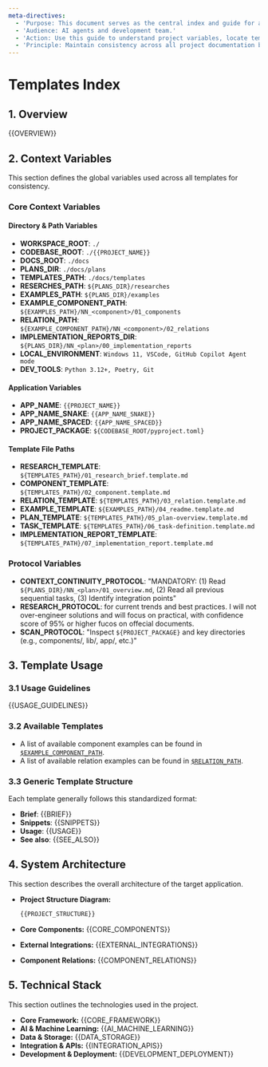 ```yaml
---
meta-directives:
  - 'Purpose: This document serves as the central index and guide for all project templates.'
  - 'Audience: AI agents and development team.'
  - 'Action: Use this guide to understand project variables, locate templates, and follow documentation standards.'
  - 'Principle: Maintain consistency across all project documentation by adhering to these guidelines.'
---
```

# Templates Index

## 1. Overview

{{OVERVIEW}}
<!-- Example: This document outlines the standardized templates used across the project to ensure consistency and quality in documentation and planning. -->

## 2. Context Variables

This section defines the global variables used across all templates for consistency.

### **Core Context Variables**

#### **Directory & Path Variables**

- **WORKSPACE_ROOT**: `./`
- **CODEBASE_ROOT**: `./{{PROJECT_NAME}}`
- **DOCS_ROOT**: `./docs`
- **PLANS_DIR**: `./docs/plans`
- **TEMPLATES_PATH**: `./docs/templates`
- **RESERCHES_PATH**: `${PLANS_DIR}/researches`
- **EXAMPLES_PATH**: `${PLANS_DIR}/examples`
- **EXAMPLE_COMPONENT_PATH**: `${EXAMPLES_PATH}/NN_<component>/01_components`
- **RELATION_PATH**: `${EXAMPLE_COMPONENT_PATH}/NN_<component>/02_relations`
- **IMPLEMENTATION_REPORTS_DIR**: `${PLANS_DIR}/NN_<plan>/00_implementation_reports`
- **LOCAL_ENVIRONMENT**: `Windows 11, VSCode, GitHub Copilot Agent mode`
- **DEV_TOOLS**: `Python 3.12+, Poetry, Git`

#### **Application Variables**

- **APP_NAME**: `{{PROJECT_NAME}}`
- **APP_NAME_SNAKE**: `{{APP_NAME_SNAKE}}`
- **APP_NAME_SPACED**: `{{APP_NAME_SPACED}}`
- **PROJECT_PACKAGE**: `${CODEBASE_ROOT/pyproject.toml}`

#### **Template File Paths**

- **RESEARCH_TEMPLATE**: `${TEMPLATES_PATH}/01_research_brief.template.md`
- **COMPONENT_TEMPLATE**: `${TEMPLATES_PATH}/02_component.template.md`
- **RELATION_TEMPLATE**: `${TEMPLATES_PATH}/03_relation.template.md`
- **EXAMPLE_TEMPLATE**: `${EXAMPLES_PATH}/04_readme.template.md`
- **PLAN_TEMPLATE**: `${TEMPLATES_PATH}/05_plan-overview.template.md`
- **TASK_TEMPLATE**: `${TEMPLATES_PATH}/06_task-definition.template.md`
- **IMPLEMENTATION_REPORT_TEMPLATE**: `${TEMPLATES_PATH}/07_implementation_report.template.md`

### **Protocol Variables**

- **CONTEXT_CONTINUITY_PROTOCOL**: "MANDATORY: (1) Read `${PLANS_DIR}/NN_<plan>/01_overview.md`, (2) Read all previous sequential tasks, (3) Identify integration points"
- **RESEARCH_PROTOCOL**: for current trends and best practices. I will not over-engineer solutions and will focus on practical, with confidence score of 95% or higher fucos on offecial documents.
- **SCAN_PROTOCOL**: "Inspect `${PROJECT_PACKAGE}` and key directories (e.g., components/, lib/, app/, etc.)"

## 3. Template Usage

### 3.1 Usage Guidelines

{{USAGE_GUIDELINES}}
<!-- Example: To use a template, copy it to the appropriate directory (e.g., a new plan in docs/plans) and populate the placeholders. -->

### 3.2 Available Templates

- A list of available component examples can be found in [`$EXAMPLE_COMPONENT_PATH`](../examples/NN_<component>/01_components).
- A list of available relation examples can be found in [`$RELATION_PATH`](../examples/NN_<component>/02_relations).

### 3.3 Generic Template Structure

Each template generally follows this standardized format:

- **Brief**: {{BRIEF}}
- **Snippets**: {{SNIPPETS}}
- **Usage**: {{USAGE}}
- **See also**: {{SEE_ALSO}}

## 4. System Architecture

This section describes the overall architecture of the target application.

- **Project Structure Diagram:**

  ```markdown
  {{PROJECT_STRUCTURE}}
  ```

- **Core Components:**
  {{CORE_COMPONENTS}}

- **External Integrations:**
  {{EXTERNAL_INTEGRATIONS}}

- **Component Relations:**
  {{COMPONENT_RELATIONS}}
  <!-- Example: List the available relation documents in `$RELATION_PATH` -->

## 5. Technical Stack

This section outlines the technologies used in the project.

- **Core Framework:**
  {{CORE_FRAMEWORK}}
- **AI & Machine Learning:**
  {{AI_MACHINE_LEARNING}}
- **Data & Storage:**
  {{DATA_STORAGE}}
- **Integration & APIs:**
  {{INTEGRATION_APIS}}
- **Development & Deployment:**
  {{DEVELOPMENT_DEPLOYMENT}}
